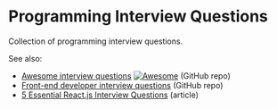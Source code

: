 # Programming Interview Questions
Collection of programming interview questions.

See also:
 - [Awesome interview questions](https://github.com/MaximAbramchuck/awesome-interview-questions) [![Awesome](https://cdn.rawgit.com/sindresorhus/awesome/d7305f38d29fed78fa85652e3a63e154dd8e8829/media/badge.svg)](https://github.com/sindresorhus/awesome) (GitHub repo)
 - [Front-end developer interview questions](https://github.com/h5bp/Front-end-Developer-Interview-Questions) (GitHub repo)
 - [5 Essential React.js Interview Questions](https://www.codementor.io/reactjs/tutorial/5-essential-reactjs-interview-questions) (article)
